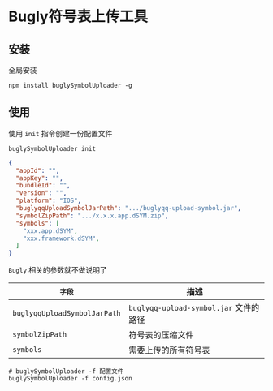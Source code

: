 # Bugly符号表上传工具

## 安装

全局安装

```shell
npm install buglySymbolUploader -g 
```

## 使用

使用 `init` 指令创建一份配置文件

```shell
buglySymbolUploader init
```

```json
{
  "appId": "",
  "appKey": "",
  "bundleId": "",
  "version": "",
  "platform": "IOS",
  "buglyqqUploadSymbolJarPath": ".../buglyqq-upload-symbol.jar",
  "symbolZipPath": ".../x.x.x.app.dSYM.zip",
  "symbols": [
    "xxx.app.dSYM",
    "xxx.framework.dSYM",
  ]
}
```

`Bugly` 相关的参数就不做说明了

|`字段`|描述|
|-|-|
|`buglyqqUploadSymbolJarPath`|`buglyqq-upload-symbol.jar` 文件的路径|
|`symbolZipPath`|符号表的压缩文件|
|`symbols`|需要上传的所有符号表|

```shell
# buglySymbolUploader -f 配置文件
buglySymbolUploader -f config.json
```